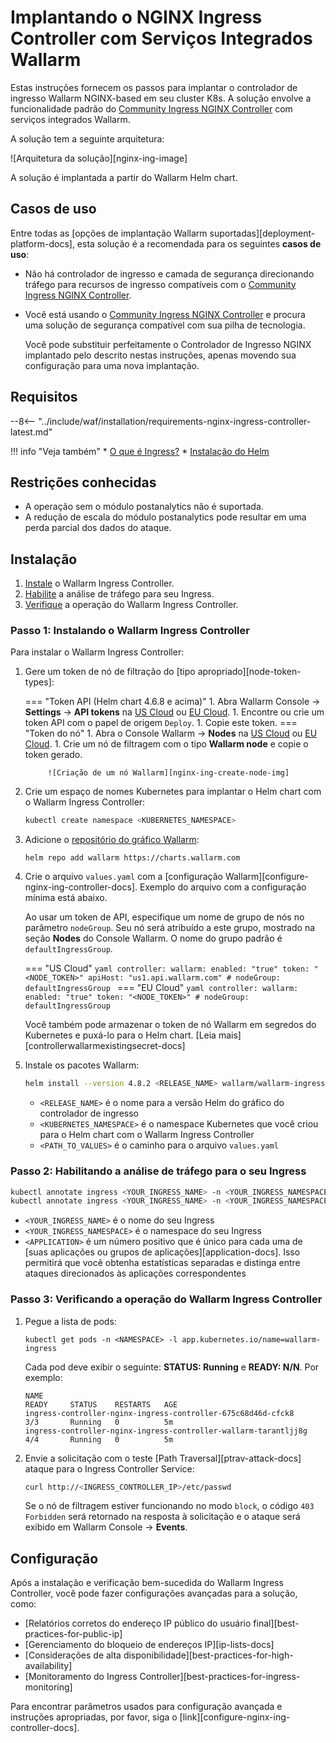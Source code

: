 # Implantando o NGINX Ingress Controller com Serviços Integrados Wallarm

Estas instruções fornecem os passos para implantar o controlador de ingresso Wallarm NGINX-based em seu cluster K8s. A solução envolve a funcionalidade padrão do [Community Ingress NGINX Controller](https://github.com/kubernetes/ingress-nginx) com serviços integrados Wallarm.

A solução tem a seguinte arquitetura:

![Arquitetura da solução][nginx-ing-image]

A solução é implantada a partir do Wallarm Helm chart.

## Casos de uso

Entre todas as [opções de implantação Wallarm suportadas][deployment-platform-docs], esta solução é a recomendada para os seguintes **casos de uso**:

* Não há controlador de ingresso e camada de segurança direcionando tráfego para recursos de ingresso compatíveis com o [Community Ingress NGINX Controller](https://github.com/kubernetes/ingress-nginx).
* Você está usando o [Community Ingress NGINX Controller](https://github.com/kubernetes/ingress-nginx) e procura uma solução de segurança compatível com sua pilha de tecnologia.

    Você pode substituir perfeitamente o Controlador de Ingresso NGINX implantado pelo descrito nestas instruções, apenas movendo sua configuração para uma nova implantação.

## Requisitos

--8<-- "../include/waf/installation/requirements-nginx-ingress-controller-latest.md"

!!! info "Veja também"
    * [O que é Ingress?](https://kubernetes.io/docs/concepts/services-networking/ingress/)
    * [Instalação do Helm](https://helm.sh/docs/intro/install/)

## Restrições conhecidas

* A operação sem o módulo postanalytics não é suportada. 
* A redução de escala do módulo postanalytics pode resultar em uma perda parcial dos dados do ataque.

## Instalação

1. [Instale](#step-1-installing-the-wallarm-ingress-controller) o Wallarm Ingress Controller.
2. [Habilite](#step-2-enabling-traffic-analysis-for-your-ingress) a análise de tráfego para seu Ingress.
3. [Verifique](#step-3-checking-the-wallarm-ingress-controller-operation) a operação do Wallarm Ingress Controller.

### Passo 1: Instalando o Wallarm Ingress Controller

Para instalar o Wallarm Ingress Controller:

1. Gere um token de nó de filtração do [tipo apropriado][node-token-types]:

    === "Token API (Helm chart 4.6.8 e acima)"
        1. Abra Wallarm Console → **Settings** → **API tokens** na [US Cloud](https://us1.my.wallarm.com/settings/api-tokens) ou [EU Cloud](https://my.wallarm.com/settings/api-tokens).
        1. Encontre ou crie um token API com o papel de origem `Deploy`.
        1. Copie este token.
    === "Token do nó"
        1. Abra o Console Wallarm → **Nodes** na [US Cloud](https://us1.my.wallarm.com/nodes) ou [EU Cloud](https://my.wallarm.com/nodes).
        1. Crie um nó de filtragem com o tipo **Wallarm node** e copie o token gerado.

            ![Criação de um nó Wallarm][nginx-ing-create-node-img]
1. Crie um espaço de nomes Kubernetes para implantar o Helm chart com o Wallarm Ingress Controller:

    ```bash
    kubectl create namespace <KUBERNETES_NAMESPACE>
    ```
1. Adicione o [repositório do gráfico Wallarm](https://charts.wallarm.com/):
    
    ```
    helm repo add wallarm https://charts.wallarm.com
    ```
1. Crie o arquivo `values.yaml` com a [configuração Wallarm][configure-nginx-ing-controller-docs]. Exemplo do arquivo com a configuração mínima está abaixo.

    Ao usar um token de API, especifique um nome de grupo de nós no parâmetro `nodeGroup`. Seu nó será atribuído a este grupo, mostrado na seção **Nodes** do Console Wallarm. O nome do grupo padrão é `defaultIngressGroup`.

    === "US Cloud"
        ```yaml
        controller:
          wallarm:
            enabled: "true"
            token: "<NODE_TOKEN>"
            apiHost: "us1.api.wallarm.com"
            # nodeGroup: defaultIngressGroup
        ```
    === "EU Cloud"
        ```yaml
        controller:
          wallarm:
            enabled: "true"
            token: "<NODE_TOKEN>"
            # nodeGroup: defaultIngressGroup
        ```
    
    Você também pode armazenar o token de nó Wallarm em segredos do Kubernetes e puxá-lo para o Helm chart. [Leia mais][controllerwallarmexistingsecret-docs]
1. Instale os pacotes Wallarm:

    ``` bash
    helm install --version 4.8.2 <RELEASE_NAME> wallarm/wallarm-ingress -n <KUBERNETES_NAMESPACE> -f <PATH_TO_VALUES>
    ```

    * `<RELEASE_NAME>` é o nome para a versão Helm do gráfico do controlador de ingresso
    * `<KUBERNETES_NAMESPACE>` é o namespace Kubernetes que você criou para o Helm chart com o Wallarm Ingress Controller
    * `<PATH_TO_VALUES>` é o caminho para o arquivo `values.yaml`

### Passo 2: Habilitando a análise de tráfego para o seu Ingress

``` bash
kubectl annotate ingress <YOUR_INGRESS_NAME> -n <YOUR_INGRESS_NAMESPACE> nginx.ingress.kubernetes.io/wallarm-mode=monitoring
kubectl annotate ingress <YOUR_INGRESS_NAME> -n <YOUR_INGRESS_NAMESPACE> nginx.ingress.kubernetes.io/wallarm-application=<APPLICATION>
```
* `<YOUR_INGRESS_NAME>` é o nome do seu Ingress
* `<YOUR_INGRESS_NAMESPACE>` é o namespace do seu Ingress
* `<APPLICATION>` é um número positivo que é único para cada uma de [suas aplicações ou grupos de aplicações][application-docs]. Isso permitirá que você obtenha estatísticas separadas e distinga entre ataques direcionados às aplicações correspondentes

### Passo 3: Verificando a operação do Wallarm Ingress Controller

1. Pegue a lista de pods:
    ```
    kubectl get pods -n <NAMESPACE> -l app.kubernetes.io/name=wallarm-ingress
    ```

    Cada pod deve exibir o seguinte: **STATUS: Running** e **READY: N/N**. Por exemplo:

    ```
    NAME                                                              READY     STATUS    RESTARTS   AGE
    ingress-controller-nginx-ingress-controller-675c68d46d-cfck8      3/3       Running   0          5m
    ingress-controller-nginx-ingress-controller-wallarm-tarantljj8g   4/4       Running   0          5m
    ```
2. Envie a solicitação com o teste [Path Traversal][ptrav-attack-docs] ataque para o Ingress Controller Service:

    ```bash
    curl http://<INGRESS_CONTROLLER_IP>/etc/passwd
    ```

    Se o nó de filtragem estiver funcionando no modo `block`, o código `403 Forbidden` será retornado na resposta à solicitação e o ataque será exibido em Wallarm Console → **Events**.

## Configuração

Após a instalação e verificação bem-sucedida do Wallarm Ingress Controller, você pode fazer configurações avançadas para a solução, como:

* [Relatórios corretos do endereço IP público do usuário final][best-practices-for-public-ip]
* [Gerenciamento do bloqueio de endereços IP][ip-lists-docs]
* [Considerações de alta disponibilidade][best-practices-for-high-availability]
* [Monitoramento do Ingress Controller][best-practices-for-ingress-monitoring]

Para encontrar parâmetros usados para configuração avançada e instruções apropriadas, por favor, siga o [link][configure-nginx-ing-controller-docs].
